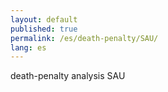 ```yaml
---
layout: default
published: true
permalink: /es/death-penalty/SAU/
lang: es
---
```


death-penalty analysis SAU
